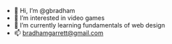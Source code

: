 - 👋 Hi, I’m @gbradham
- 👀 I’m interested in video games
- 🌱 I’m currently learning fundamentals of web design
- 📫 bradhamgarrett@gmail.com 


